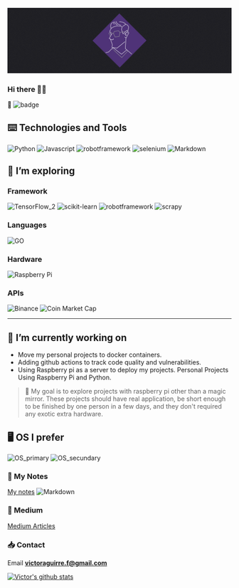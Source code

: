 <!-- markdownlint-disable  MD041-->
![Hero_banner](Hero_Image_CubeVic_V1.png)

### Hi there 🖐🏾

🙈 ![badge](https://www.codewars.com/users/CubeVic/badges/small)

## ⌨️ Technologies and Tools

![Python](https://img.shields.io/badge/Python-code-blueviolet?style=for-the-badge&logo=python&logoColor=white&color=9900FF)
![Javascript](https://img.shields.io/badge/Javascript-code-blueviolet?style=for-the-badge&logo=Javascript&logoColor=white&color=9900FF)
![robotframework](https://img.shields.io/badge/robotframework-code-blueviolet?style=for-the-badge&logo=robotframework&logoColor=white&color=9900FF)
![selenium](https://img.shields.io/badge/selenium-framework-blueviolet?style=for-the-badge&logo=selenium&logoColor=white&color=9900FF)
![Markdown](https://img.shields.io/badge/Markdown-Markdown-blueviolet?style=for-the-badge&logo=Markdown&logoColor=white&color=9900FF)

## 🌱 I’m exploring

### Framework

![TensorFlow_2](https://img.shields.io/badge/TensorFlow-Code?style=for-the-badge&logo=TensorFlow&logoColor=gray&color=ffffff)
![scikit-learn](https://img.shields.io/badge/scikit&boxh;learn-Code?style=for-the-badge&logo=scikit-learn&logoColor=gray&color=ffffff)
![robotframework](https://img.shields.io/badge/robotframework-Code?style=for-the-badge&logo=robotframework&logoColor=gray&color=ffffff)
![scrapy](https://img.shields.io/badge/scrapy-Code?style=for-the-badge&logo=scrapy&logoColor=gray&color=ffffff)

### Languages

![GO](https://img.shields.io/badge/Go-Code?style=for-the-badge&logo=go&logoColor=gray&color=ffffff)

### Hardware

![Raspberry Pi](https://img.shields.io/badge/raspberrypi-Code?style=for-the-badge&logo=raspberrypi&logoColor=gray&color=ffffff)

### APIs

![Binance](https://img.shields.io/badge/binance-Code?style=for-the-badge&logo=binance&logoColor=gray&color=ffffff)
![Coin Market Cap](https://img.shields.io/badge/coinmarketcap-Code?style=for-the-badge&logo=coinmarketcap&logoColor=gray&color=ffffff)

---

## 🔭 I’m currently working on

- Move my personal projects to docker containers.
- Adding github actions to track code quality and vulnerabilities.
- Using Raspberry pi as a server to deploy my projects.
Personal Projects Using Raspberry Pi and Python.

> 📌 My goal is to explore projects with raspberry pi other than a magic mirror.
> These projects should have real application, be short enough to be finished by
> one person in a few days, and they don't required any exotic extra hardware.

## 🖥️ OS I prefer

![OS_primary](https://img.shields.io/badge/Mac-OS-blueviolet?style=for-the-badge&logo=Apple&logoColor=white&color=9900FF)
![OS_secundary](https://img.shields.io/badge/Linux-OS-blueviolet?style=for-the-badge&logo=Ubuntu&logoColor=white&color=9900FF)

### 📘 My Notes

[My notes](https://cubevic.github.io/My_notes/)
![Markdown](https://img.shields.io/badge/Markdown-Markdown-blueviolet?style=flat-square&logo=Markdown&logoColor=white&color=9900FF)

### 📓 Medium

[Medium Articles](https://medium.com/@fernandezvictor)

### 📥 Contact

Email **victoraguirre.f@gmail.com**

[![Victor's github stats](https://github-readme-stats.vercel.app/api?username=CubeVic&hide=contribs,prs&count_private=true&show_icons=true&theme=midnight-purple)](https://github.com/CubeVic/github-readme-stats)

